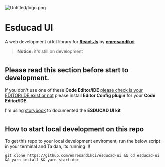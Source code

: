 <img title="" src="./src/static/images/logo.png" alt="Untitled/logo.png" data-align="center">

# Esducad UI

A web development ui kit library for **[React.Js](https://reactjs.org)** by **[emresandikci](http://emresandikci.com/)**

> **Notice:** it's still on development

#

## Please read this section before start to development.

If you don't use one of these **Code Editor/IDE** [please check is your EDITOR/IDE exist or not](https://editorconfig.org/#download) please install **Editor Config plugin** for your **Code Editor/IDE.**

I'm using [storybook](https://storybook.js.org/) to documented the **ESDUCAD UI kit**

#

## How to start local development on this repo

To get this repo to your local development enviroment, run the below script in your terminal and Ta daa, its running !!!

    git clone https://github.com/emresandikci/esducad-ui && cd esducad-ui && yarn install && yarn start:doc
